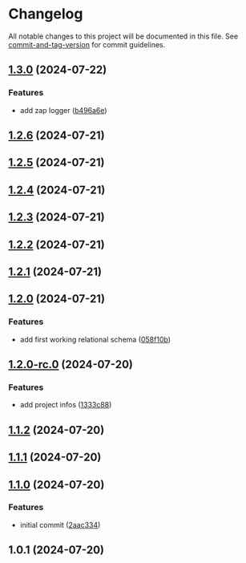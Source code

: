 # Changelog

All notable changes to this project will be documented in this file. See [commit-and-tag-version](https://github.com/absolute-version/commit-and-tag-version) for commit guidelines.

## [1.3.0](https://github.com/pixlcrashr/stwhh-mensa/compare/v1.2.6...v1.3.0) (2024-07-22)


### Features

* add zap logger ([b496a6e](https://github.com/pixlcrashr/stwhh-mensa/commit/b496a6e1ac9fde204d0e999ac49bed528050ba86))

## [1.2.6](https://github.com/pixlcrashr/stwhh-mensa/compare/v1.2.5...v1.2.6) (2024-07-21)

## [1.2.5](https://github.com/pixlcrashr/stwhh-mensa/compare/v1.2.4...v1.2.5) (2024-07-21)

## [1.2.4](https://github.com/pixlcrashr/stwhh-mensa/compare/v1.2.3...v1.2.4) (2024-07-21)

## [1.2.3](https://github.com/pixlcrashr/stwhh-mensa/compare/v1.2.2...v1.2.3) (2024-07-21)

## [1.2.2](https://github.com/pixlcrashr/stwhh-mensa/compare/v1.2.1...v1.2.2) (2024-07-21)

## [1.2.1](https://github.com/pixlcrashr/stwhh-mensa/compare/v1.2.0...v1.2.1) (2024-07-21)

## [1.2.0](https://github.com/pixlcrashr/stwhh-mensa/compare/v1.2.0-rc.0...v1.2.0) (2024-07-21)


### Features

* add first working relational schema ([058f10b](https://github.com/pixlcrashr/stwhh-mensa/commit/058f10b84bd40f7cd31b16b98259d751ee3e3be3))

## [1.2.0-rc.0](https://github.com/pixlcrashr/stwhh-mensa/compare/v1.1.2...v1.2.0-rc.0) (2024-07-20)


### Features

* add project infos ([1333c88](https://github.com/pixlcrashr/stwhh-mensa/commit/1333c885609ce623f92ba7b5794c08a60ee2da23))

## [1.1.2](https://github.com/pixlcrashr/stwhh-mensa/compare/v1.1.1...v1.1.2) (2024-07-20)

## [1.1.1](https://github.com/pixlcrashr/stwhh-mensa/compare/v1.1.0...v1.1.1) (2024-07-20)

## [1.1.0](https://github.com/pixlcrashr/stwhh-mensa/compare/v1.0.1...v1.1.0) (2024-07-20)


### Features

* initial commit ([2aac334](https://github.com/pixlcrashr/stwhh-mensa/commit/2aac334459e5bca742c318801659d5414d14dc4b))

## 1.0.1 (2024-07-20)
